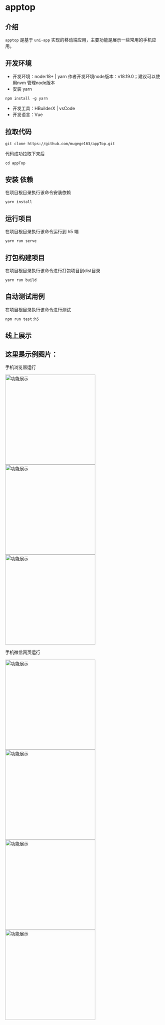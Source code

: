 # apptop

## 介绍

`apptop` 是基于 `uni-app` 实现的移动端应用，主要功能是展示一些常用的手机应用。


## 开发环境
- 开发环境：node:18+ | yarn    作者开发环境node版本：v18.19.0；建议可以使用nvm 管理node版本
- 安装 yarn
```
npm install -g yarn
```

- 开发工具：HBuilderX | vsCode
- 开发语言：Vue


## 拉取代码
```
git clone https://github.com/mugege163/appTop.git
```
代码成功拉取下来后
```
cd appTop
```

## 安装 依赖

在项目根目录执行该命令安装依赖
```
yarn install
```
## 运行项目

在项目根目录执行该命令运行到 h5 端
```
yarn run serve
```
## 打包构建项目

在项目根目录执行该命令进行打包项目到dist目录
```
yarn run build
```


## 自动测试用例

在项目根目录执行该命令进行测试
```
npm run test:h5
```
## 线上展示

## 这里是示例图片：


手机浏览器运行


<img src="assets/img/1.jpg" alt="功能展示" width="288" height="auto">
<img src="assets/img/2.jpg" alt="功能展示" width="288" height="auto">
<img src="assets/img/3.jpg" alt="功能展示" width="288" height="auto">

手机微信网页运行

<img src="assets/img/4.jpg" alt="功能展示" width="288" height="auto">
<img src="assets/img/5.jpg" alt="功能展示" width="288" height="auto">
<img src="assets/img/6.jpg" alt="功能展示" width="288" height="auto">
<img src="assets/img/7.jpg" alt="功能展示" width="288" height="auto">
